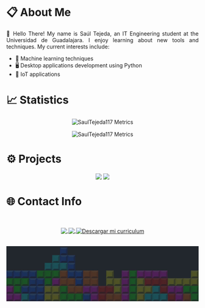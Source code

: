 
<!--<img src="/c.png" alt="Metrics" width="100%" height = "30%"><br>-->
<!-- Profile Stats -->
# 📋 About Me

<p align='justify'>
👋 Hello There! My name is Saúl Tejeda, an IT Engineering student at the Universidad de Guadalajara. I enjoy learning about new tools and techniques. My current interests include:
</p> 

* 🤖 Machine learning techniques
* 🖥️ Desktop applications development using Python
* 📶 IoT applications
<!-- 
Machine learning techniques to data analysis. Additionally, I have experience in desktop application development using Python, and enjoy building useful desktop applications with this programming language. -->




# 📈  Statistics

<p align="center">
    <img alt="SaulTejeda117 Metrics" align="center" src="https://github-readme-stats-git-masterrstaa-rickstaa.vercel.app/api?username=saulTejeda117&show_icons=true&theme=radical&hide_border=True&card_width=800" />
</p>
<p align="center">
    <img alt="SaulTejeda117 Metrics" align="center" src="https://github-readme-stats-git-masterrstaa-rickstaa.vercel.app/api/top-langs/?username=saulTejeda117&show_icons=true&theme=radical&card_width=800&hide_border=True&langs_count=9&layout=compact" />
</p>
<!-- Projects -->

# ⚙️  Projects 

<p align="center">
    <a href="https://github.com/saulTejeda117/Tkinter-Projects">
    <img align="center" src="https://github-readme-stats-git-masterrstaa-rickstaa.vercel.app/api/pin/?username=saulTejeda117&repo=Tkinter-Projects&show_icons=true&theme=radical&card_width=50&hide_border=True" /></a>
    <a href="https://github.com/saulTejeda117/OrganizApp">
    <img align="center" src="https://github-readme-stats-git-masterrstaa-rickstaa.vercel.app/api/pin/?username=saulTejeda117&repo=OrganizApp&show_icons=true&theme=radical&card_width=50&hide_border=True" />
  </a>
</p>
<!-- <p align="center">
    <a href="https://github.com/saulTejeda117/YouTube-Downloader">
    <img align="center" src="https://github-readme-stats-git-masterrstaa-rickstaa.vercel.app/api/pin/?username=saulTejeda117&repo=YouTube-Downloader&show_icons=true&theme=radical&card_width=50&hide_border=True" /></a>
    <a href="https://github.com/saulTejeda117/Multi-Fuctional-Watch">
    <img align="center" src="https://github-readme-stats-git-masterrstaa-rickstaa.vercel.app/api/pin/?username=saulTejeda117&repo=Numeric-Puzzle&show_icons=true&theme=radical&card_width=50&hide_border=True" />
  </a>
</p> -->
 
# 🌐 Contact Info
<br> 
<p align="center">
    <a href="http://www.saultejeda.com" target="_blank">
    <img align="center" src="http://img.shields.io/badge/-Portfolio-F6F6F6?style=for-the-badge&logo=notion&logoColor=black&logoWidth=40&link=http://www.saultejeda.com" />
    </a>
    <a href="https://www.linkedin.com/in/sa%C3%BAl-rafael-tejeda-mili%C3%A1n-924a59253/" target="_blank">
    <img align="center" src="https://img.shields.io/badge/-LinkedIn-0e76a8?style=for-the-badge&logo=Linkedin&logoColor=white&logoWidth=40&link=https://www.linkedin.com/in/sa%C3%BAl-rafael-tejeda-mili%C3%A1n-924a59253/"/>
    </a>
   <a href="http://www.saultejeda.com/src/Docs/SRTM_CV.pdf" download="SRTM_CV.pdf" type="application/octet-stream" target="_blank">
    <img align="center" src="http://img.shields.io/badge/-Curriculum-ffff45?style=for-the-badge&logo=notion&logoColor=black&logoWidth=40" alt="Descargar mi curriculum">
</a>
    <!-- Lang Stats
    <a href="https://www.instagram.com/saultejedam/">
    <img align="center" src="https://img.shields.io/badge/-Instagram-ff69b4?style=for-the-badge&logo=instagram&logoColor=white&logoWidth=40&link=https://www.instagram.com/saultejedam/"/>
        </a>
    --> 
</p>
<br> 
    
<img src="/b.jpg" alt="I <3 Tetris" width="100%" height = "30%">
